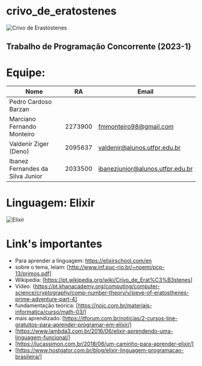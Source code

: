# crivo_de_eratostenes
![Crivo de Erastóstenes](https://upload.wikimedia.org/wikipedia/commons/8/8c/New_Animation_Sieve_of_Eratosthenes.gif)
## Trabalho de Programação Concorrente (2023-1)

# Equipe:
Nome | RA | Email
-----|----|-------
Pedro Cardoso Barzan| | 
Marciano Fernando Monteiro | 2273900 | fmmonteiro98@gmail.com
Valdenir Ziger (Deno) | 2095637 | valdenir@alunos.utfpr.edu.br
Ibanez Fernandes da Silva Junior | 2033500 | ibanezjunior@alunos.utfpr.edu.br

# Linguagem: Elixir
![Elixir](https://www.each.usp.br/petsi/jornal/wp-content/uploads/2018/09/elixir.png)

# Link's importantes
* Para aprender a linguagem: https://elixirschool.com/en
* sobre o tema, leiam: [http://www.inf.puc-rio.br/~noemi/pcp-13/primos.pdf]
* Wikipedia: [https://pt.wikipedia.org/wiki/Crivo_de_Erat%C3%B3stenes]
* Vídeo: {https://pt.khanacademy.org/computing/computer-science/cryptography/comp-number-theory/v/sieve-of-eratosthenes-prime-adventure-part-4]
* fundamentação teórica: [https://noic.com.br/materiais-informatica/curso/math-03/]
* mais aprendizado: [https://itforum.com.br/noticias/2-cursos-line-gratuitos-para-aprender-programar-em-elixir/]
* [https://www.lambda3.com.br/2016/06/elixir-aprendendo-uma-linguagem-funcional/]
* [https://lucassimon.com.br/2018/06/um-caminho-para-aprender-elixir/]
* [https://www.hostgator.com.br/blog/elixir-linguagem-programacao-brasileira/]

